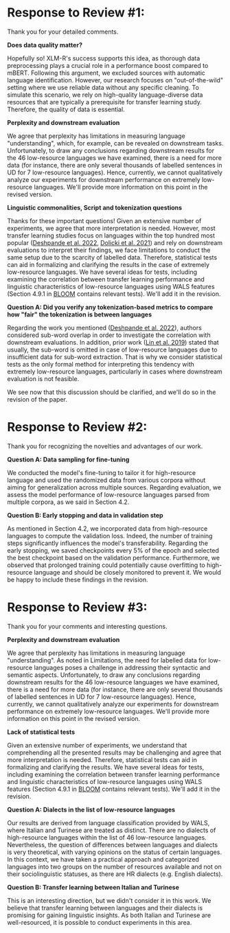 # Response to Review #1:

Thank you for your detailed comments.

__Does data quality matter?__

Hopefully so! XLM-R's success supports this idea, as thorough data preprocessing plays a crucial role in a performance boost compared to mBERT.
Following this argument, we excluded sources with automatic language identification.
However, our research focuses on "out-of-the-wild" setting where we use reliable data without any specific cleaning. To simulate this scenario, we rely on high-quality language-diverse data resources that are typically a prerequisite for transfer learning study. Therefore, the quality of data is essential.

__Perplexity and downstream evaluation__

We agree that perplexity has limitations in measuring language "understanding", which, for example, can be revealed on downstream tasks.
Unfortunately, to draw any conclusions regarding downstream results for the 46 low-resource languages we have examined, there is a need for more data (for instance, there are only several thousands of labelled sentences in UD for 7 low-resource languages). Hence, currently, we cannot qualitatively analyze our experiments for downstream performance on extremely low-resource languages.
We'll provide more information on this point in the revised version.

__Linguistic commonalities, Script and tokenization questions__

Thanks for these important questions!
Given an extensive number of experiments, we agree that more interpretation is needed.
However, most transfer learning studies focus on languages within the top hundred most popular ([Deshpande et al. 2022](https://aclanthology.org/2022.naacl-main.264.pdf), [Dolicki et al. 2021](https://arxiv.org/pdf/2105.05975.pdf)) and rely on downstream evaluations to interpret their findings, we face limitations to conduct the same setup due to the scarcity of labelled data.
Therefore, statistical tests can aid in formalizing and clarifying the results in the case of extremely low-resource languages. 
We have several ideas for tests, including examining the correlation between transfer learning performance and linguistic characteristics of low-resource languages using WALS features (Section 4.9.1 in [BLOOM](https://arxiv.org/abs/2211.05100) contains relevant tests).
We'll add it in the revision.

__Question A: Did you verify any tokenization-based metrics to compare how "fair" the tokenization is between languages__

Regarding the work you mentioned ([Deshpande et al. 2022](https://aclanthology.org/2022.naacl-main.264.pdf)), authors considered sub-word overlap in order to investigate the correlation with downstream evaluations.
In addition, prior work ([Lin et al. 2019](https://aclanthology.org/P19-1301.pdf)) stated that usually, the sub-word is omitted in case of low-resource languages due to insufficient data for sub-word extraction.
That is why we consider statistical tests as the only formal method for interpreting this tendency with extremely low-resource languages, particularly in cases where downstream evaluation is not feasible.

We see now that this discussion should be clarified, and we'll do so in the revision of the paper.

# Response to Review #2:
Thank you for recognizing the novelties and advantages of our work.

__Question A: Data sampling for fine-tuning__

We conducted the model's fine-tuning to tailor it for high-resource language and used the randomized data from various corpora without aiming for generalization across multiple sources. Regarding evaluation, we assess the model performance of low-resource languages parsed from multiple corpora, as we said in Section 4.2.

__Question B: Early stopping and data in validation step__

As mentioned in Section 4.2, we incorporated data from high-resource languages to compute the validation loss. 
Indeed, the number of training steps significantly influences the model's transferability. Regarding the early stopping, we saved checkpoints every 5% of the epoch and selected the best checkpoint based on the validation performance. Furthermore, we observed that prolonged training could potentially cause overfitting to high-resource language and should be closely monitored to prevent it. We would be happy to include these findings in the revision.

# Response to Review #3:

Thank you for your comments and interesting questions.

__Perplexity and downstream evaluation__

We agree that perplexity has limitations in measuring language "understanding". As noted in Limitations, the need for labelled data for low-resource languages poses a challenge in addressing their syntactic and semantic aspects. 
Unfortunately, to draw any conclusions regarding downstream results for the 46 low-resource languages we have examined, there is a need for more data (for instance, there are only several thousands of labelled sentences in UD for 7 low-resource languages). Hence, currently, we cannot qualitatively analyze our experiments for downstream performance on extremely low-resource languages.
We'll provide more information on this point in the revised version.


__Lack of statistical tests__

Given an extensive number of experiments, we understand that comprehending all the presented results may be challenging and agree that more interpretation is needed. Therefore, statistical tests can aid in formalizing and clarifying the results. 
We have several ideas for tests, including examining the correlation between transfer learning performance and linguistic characteristics of low-resource languages using WALS features (Section 4.9.1 in [BLOOM](https://arxiv.org/abs/2211.05100) contains relevant tests). 
We'll add it in the revision.

__Question A: Dialects in the list of low-resource languages__

Our results are derived from language classification provided by WALS, where Italian and Turinese are treated as distinct. There are no dialects of high-resource languages within the list of 46 low-resource languages. 
Nevertheless, the question of differences between languages and dialects is very theoretical, with varying opinions on the status of certain languages. In this context, we have taken a practical approach and categorized languages into two groups on the number of resources available and not on their sociolinguistic statuses, as there are HR dialects (e.g. English dialects).


__Question B: Transfer learning between Italian and Turinese__

This is an interesting direction, but we didn't consider it in this work. We believe that transfer learning between languages and their dialects is promising for gaining linguistic insights. As both Italian and Turinese are well-resourced, it is possible to conduct experiments in this area.
